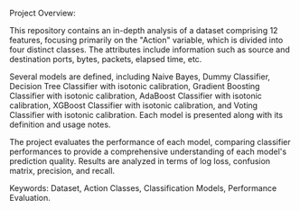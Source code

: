 Project Overview:

This repository contains an in-depth analysis of a dataset comprising 12 features, focusing primarily on the "Action" variable, which is divided into four distinct classes. The attributes include information such as source and destination ports, bytes, packets, elapsed time, etc.

Several models are defined, including Naive Bayes, Dummy Classifier, Decision Tree Classifier with isotonic calibration, Gradient Boosting Classifier with isotonic calibration, AdaBoost Classifier with isotonic calibration, XGBoost Classifier with isotonic calibration, and Voting Classifier with isotonic calibration. Each model is presented along with its definition and usage notes.

The project evaluates the performance of each model, comparing classifier performances to provide a comprehensive understanding of each model's prediction quality. Results are analyzed in terms of log loss, confusion matrix, precision, and recall.

Keywords: Dataset, Action Classes, Classification Models, Performance Evaluation.
